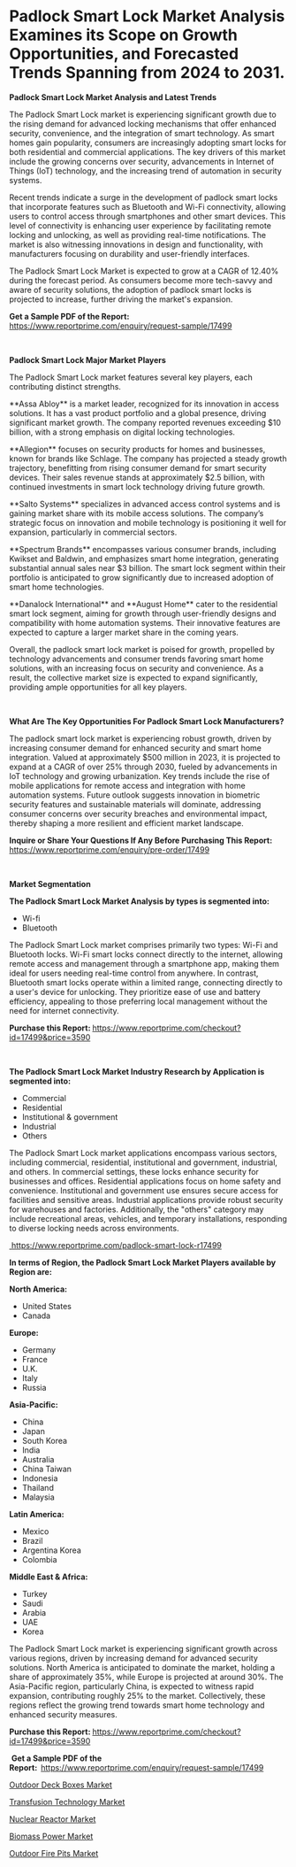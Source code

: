 <p><h1>Padlock Smart Lock Market Analysis Examines its Scope on Growth Opportunities, and Forecasted Trends Spanning from 2024 to 2031.</h1></p><p><strong>Padlock Smart Lock Market Analysis and Latest Trends</strong></p>
<p><p>The Padlock Smart Lock market is experiencing significant growth due to the rising demand for advanced locking mechanisms that offer enhanced security, convenience, and the integration of smart technology. As smart homes gain popularity, consumers are increasingly adopting smart locks for both residential and commercial applications. The key drivers of this market include the growing concerns over security, advancements in Internet of Things (IoT) technology, and the increasing trend of automation in security systems.</p><p>Recent trends indicate a surge in the development of padlock smart locks that incorporate features such as Bluetooth and Wi-Fi connectivity, allowing users to control access through smartphones and other smart devices. This level of connectivity is enhancing user experience by facilitating remote locking and unlocking, as well as providing real-time notifications. The market is also witnessing innovations in design and functionality, with manufacturers focusing on durability and user-friendly interfaces.</p><p>The Padlock Smart Lock Market is expected to grow at a CAGR of 12.40% during the forecast period. As consumers become more tech-savvy and aware of security solutions, the adoption of padlock smart locks is projected to increase, further driving the market's expansion.</p></p>
<p><strong>Get a Sample PDF of the Report:&nbsp;</strong> <a href="https://www.reportprime.com/enquiry/request-sample/17499?utm_campaign=12&utm_medium=2&utm_source=Github&utm_content=ia&utm_term=19112024&utm_id=padlock-smart-lock">https://www.reportprime.com/enquiry/request-sample/17499</a></p>
<p>&nbsp;</p>
<p><strong>Padlock Smart Lock Major Market Players</strong></p>
<p><p>The Padlock Smart Lock market features several key players, each contributing distinct strengths. </p><p>**Assa Abloy** is a market leader, recognized for its innovation in access solutions. It has a vast product portfolio and a global presence, driving significant market growth. The company reported revenues exceeding $10 billion, with a strong emphasis on digital locking technologies. </p><p>**Allegion** focuses on security products for homes and businesses, known for brands like Schlage. The company has projected a steady growth trajectory, benefitting from rising consumer demand for smart security devices. Their sales revenue stands at approximately $2.5 billion, with continued investments in smart lock technology driving future growth.</p><p>**Salto Systems** specializes in advanced access control systems and is gaining market share with its mobile access solutions. The company’s strategic focus on innovation and mobile technology is positioning it well for expansion, particularly in commercial sectors.</p><p>**Spectrum Brands** encompasses various consumer brands, including Kwikset and Baldwin, and emphasizes smart home integration, generating substantial annual sales near $3 billion. The smart lock segment within their portfolio is anticipated to grow significantly due to increased adoption of smart home technologies.</p><p>**Danalock International** and **August Home** cater to the residential smart lock segment, aiming for growth through user-friendly designs and compatibility with home automation systems. Their innovative features are expected to capture a larger market share in the coming years.</p><p>Overall, the padlock smart lock market is poised for growth, propelled by technology advancements and consumer trends favoring smart home solutions, with an increasing focus on security and convenience. As a result, the collective market size is expected to expand significantly, providing ample opportunities for all key players.</p></p>
<p>&nbsp;</p>
<p><strong>What Are The Key Opportunities For Padlock Smart Lock Manufacturers?</strong></p>
<p><p>The padlock smart lock market is experiencing robust growth, driven by increasing consumer demand for enhanced security and smart home integration. Valued at approximately $500 million in 2023, it is projected to expand at a CAGR of over 25% through 2030, fueled by advancements in IoT technology and growing urbanization. Key trends include the rise of mobile applications for remote access and integration with home automation systems. Future outlook suggests innovation in biometric security features and sustainable materials will dominate, addressing consumer concerns over security breaches and environmental impact, thereby shaping a more resilient and efficient market landscape.</p></p>
<p><strong>Inquire or Share Your Questions If Any Before Purchasing This Report:</strong> <a href="https://www.reportprime.com/enquiry/pre-order/17499?utm_campaign=12&utm_medium=2&utm_source=Github&utm_content=ia&utm_term=19112024&utm_id=padlock-smart-lock">https://www.reportprime.com/enquiry/pre-order/17499</a></p>
<p>&nbsp;</p>
<p><strong>Market Segmentation</strong></p>
<p><strong>The Padlock Smart Lock Market Analysis by types is segmented into:</strong></p>
<p><ul><li>Wi-fi</li><li>Bluetooth</li></ul></p>
<p><p>The Padlock Smart Lock market comprises primarily two types: Wi-Fi and Bluetooth locks. Wi-Fi smart locks connect directly to the internet, allowing remote access and management through a smartphone app, making them ideal for users needing real-time control from anywhere. In contrast, Bluetooth smart locks operate within a limited range, connecting directly to a user's device for unlocking. They prioritize ease of use and battery efficiency, appealing to those preferring local management without the need for internet connectivity.</p></p>
<p><strong>Purchase this Report:&nbsp;</strong><a href="https://www.reportprime.com/checkout?id=17499&price=3590&utm_campaign=12&utm_medium=2&utm_source=Github&utm_content=ia&utm_term=19112024&utm_id=padlock-smart-lock">https://www.reportprime.com/checkout?id=17499&price=3590</a></p>
<p>&nbsp;</p>
<p><strong>The Padlock Smart Lock Market Industry Research by Application is segmented into:</strong></p>
<p><ul><li>Commercial</li><li>Residential</li><li>Institutional & government</li><li>Industrial</li><li>Others</li></ul></p>
<p><p>The Padlock Smart Lock market applications encompass various sectors, including commercial, residential, institutional and government, industrial, and others. In commercial settings, these locks enhance security for businesses and offices. Residential applications focus on home safety and convenience. Institutional and government use ensures secure access for facilities and sensitive areas. Industrial applications provide robust security for warehouses and factories. Additionally, the "others" category may include recreational areas, vehicles, and temporary installations, responding to diverse locking needs across environments.</p></p>
<p><a href="https://www.reportprime.com/padlock-smart-lock-r17499?utm_campaign=12&utm_medium=2&utm_source=Github&utm_content=ia&utm_term=19112024&utm_id=padlock-smart-lock">&nbsp;https://www.reportprime.com/padlock-smart-lock-r17499</a></p>
<p><strong>In terms of Region, the Padlock Smart Lock Market Players available by Region are:</strong></p>
<p>
    <p> <strong> North America: </strong>
        <ul>
            <li>United States</li>
            <li>Canada</li>
        </ul>
        </p> 
    <p> <strong> Europe: </strong>
        <ul>
            <li>Germany</li>
            <li>France</li>
            <li>U.K.</li>
            <li>Italy</li>
            <li>Russia</li>
        </ul>
        </p> 
    <p> <strong> Asia-Pacific: </strong>
        <ul>
            <li>China</li>
            <li>Japan</li>
            <li>South Korea</li>
            <li>India</li>
            <li>Australia</li>
            <li>China Taiwan</li>
            <li>Indonesia</li>
            <li>Thailand</li>
            <li>Malaysia</li>
        </ul>
        </p> 
    <p> <strong> Latin America: </strong>
        <ul>
            <li>Mexico</li>
            <li>Brazil</li>
            <li>Argentina Korea</li>
            <li>Colombia</li>
        </ul>
        </p> 
    <p> <strong> Middle East & Africa: </strong>
        <ul>
            <li>Turkey</li>
            <li>Saudi</li>
            <li>Arabia</li>
            <li>UAE</li>
            <li>Korea</li>
        </ul>
    </p>
    </p>
<p><p>The Padlock Smart Lock market is experiencing significant growth across various regions, driven by increasing demand for advanced security solutions. North America is anticipated to dominate the market, holding a share of approximately 35%, while Europe is projected at around 30%. The Asia-Pacific region, particularly China, is expected to witness rapid expansion, contributing roughly 25% to the market. Collectively, these regions reflect the growing trend towards smart home technology and enhanced security measures.</p></p>
<p><strong>Purchase this Report: </strong><a href="https://www.reportprime.com/checkout?id=17499&price=3590&utm_campaign=12&utm_medium=2&utm_source=Github&utm_content=ia&utm_term=19112024&utm_id=padlock-smart-lock">https://www.reportprime.com/checkout?id=17499&price=3590</a></p>
<p>&nbsp;<strong>Get a Sample PDF of the Report:&nbsp;&nbsp;</strong><a href="https://www.reportprime.com/enquiry/request-sample/17499?utm_campaign=12&utm_medium=2&utm_source=Github&utm_content=ia&utm_term=19112024&utm_id=padlock-smart-lock">https://www.reportprime.com/enquiry/request-sample/17499</a></p>
<p><strong></strong></p>
<p><p><a href="https://github.com/ChiragRP21/Market-Research-Report-List-6/blob/main/outdoor-deck-boxes-market.md?utm_campaign=12&utm_medium=2&utm_source=Github&utm_content=ia&utm_term=19112024&utm_id=padlock-smart-lock">Outdoor Deck Boxes Market</a></p><p><a href="https://issuu.com/reportprime-2/docs/transfusion-technology-market-size-_1dbdc9b49e7f90?utm_campaign=12&utm_medium=2&utm_source=Github&utm_content=ia&utm_term=19112024&utm_id=padlock-smart-lock">Transfusion Technology Market</a></p><p><a href="https://www.linkedin.com/pulse/in-depth-nuclear-reactor-market-review-business-profiles-641if?utm_campaign=12&utm_medium=2&utm_source=Github&utm_content=ia&utm_term=19112024&utm_id=padlock-smart-lock">Nuclear Reactor Market</a></p><p><a href="https://www.linkedin.com/pulse/biomass-power-market-demand-revenue-insights-131-cagr-from-1bhyf?utm_campaign=12&utm_medium=2&utm_source=Github&utm_content=ia&utm_term=19112024&utm_id=padlock-smart-lock">Biomass Power Market</a></p><p><a href="https://github.com/JakirUddin511/Market-Research-Report-List-1/blob/main/outdoor-fire-pits-market.md?utm_campaign=12&utm_medium=2&utm_source=Github&utm_content=ia&utm_term=19112024&utm_id=padlock-smart-lock">Outdoor Fire Pits Market</a></p></p>